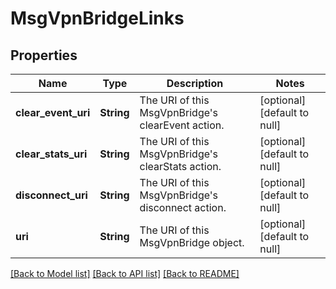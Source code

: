# MsgVpnBridgeLinks

## Properties
Name | Type | Description | Notes
------------ | ------------- | ------------- | -------------
**clear_event_uri** | **String** | The URI of this MsgVpnBridge&#39;s clearEvent action. | [optional] [default to null]
**clear_stats_uri** | **String** | The URI of this MsgVpnBridge&#39;s clearStats action. | [optional] [default to null]
**disconnect_uri** | **String** | The URI of this MsgVpnBridge&#39;s disconnect action. | [optional] [default to null]
**uri** | **String** | The URI of this MsgVpnBridge object. | [optional] [default to null]

[[Back to Model list]](../README.md#documentation-for-models) [[Back to API list]](../README.md#documentation-for-api-endpoints) [[Back to README]](../README.md)


